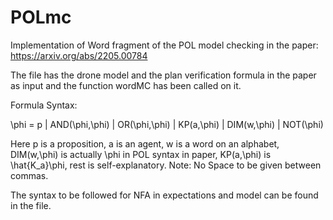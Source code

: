 # POLmc

Implementation of Word fragment of the POL model checking in the paper: https://arxiv.org/abs/2205.00784

The file has the drone model and the plan verification formula in the paper as input and the function wordMC has been called on it.

Formula Syntax:

\phi = p  |  AND(\phi,\phi)  |  OR(\phi,\phi)   |   KP(a,\phi)   |   DIM(w,\phi)    |   NOT(\phi)

Here p is a proposition, a is an agent, w is a word on an alphabet, DIM(w,\phi) is actually <w>\phi in POL syntax in paper, KP(a,\phi) is \hat{K_a}\phi, rest is self-explanatory.
Note: No Space to be given between commas.


The syntax to be followed for NFA in expectations and model can be found in the file.

